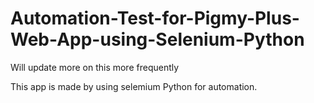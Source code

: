 # Automation-Test-for-Pigmy-Plus-Web-App-using-Selenium-Python
Will update more on this more frequently

This app is made by using selemium Python for automation. 

